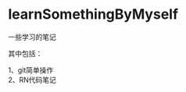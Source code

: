 <!--
 * @PageName: 
 * @Descripttion: 
 * @Author: huaj5
 * @Date: 2020-01-15 22:51:24
 -->
# learnSomethingByMyself
一些学习的笔记

其中包括：

1、git简单操作  
2、RN代码笔记



